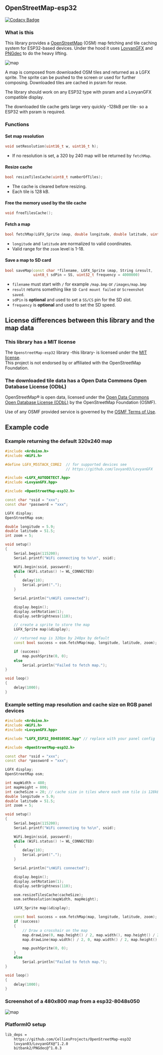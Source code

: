 ## OpenStreetMap-esp32

[![Codacy Badge](https://app.codacy.com/project/badge/Grade/0961fc2320cd495a9411eb391d5791ca)](https://app.codacy.com/gh/CelliesProjects/OpenStreetMap-esp32/dashboard?utm_source=gh&utm_medium=referral&utm_content=&utm_campaign=Badge_grade)

### What is this

This library provides a [OpenStreetMap](https://www.openstreetmap.org/) (OSM) map fetching and tile caching system for ESP32-based devices.
Under the hood it uses [LovyanGFX](https://github.com/lovyan03/LovyanGFX) and [PNGdec](https://github.com/bitbank2/PNGdec) to do the heavy lifting.

![map](https://github.com/user-attachments/assets/39a7f287-c59d-4365-888a-d4c3f77a1dd1)

A map is composed from downloaded OSM tiles and returned as a LGFX sprite.
The sprite can be pushed to the screen or used for further composing.
Downloaded tiles are cached in psram for reuse.

The library should work on any ESP32 type with psram and a LovyanGFX compatible display.

The downloaded tile cache gets large very quickly -128kB per tile- so a ESP32 with psram is required.

### Functions

#### Set map resolution

```c++
void setResolution(uint16_t w, uint16_t h);
```

- If no resolution is set, a 320 by 240 map will be returned by `fetchMap`.

#### Resize cache 

```c++
bool resizeTilesCache(uint8_t numberOfTiles); 
```

- The cache is cleared before resizing.
- Each tile is 128 kB.

#### Free the memory used by the tile cache

```c++
void freeTilesCache();
```

#### Fetch a map

```c++
bool fetchMap(LGFX_Sprite &map, double longitude, double latitude, uint8_t zoom);
```

- `longitude` and `latitude` are normalized to valid coordinates.
- Valid range for the `zoom` level is 1-18.

#### Save a map to SD card

```c++
bool saveMap(const char *filename, LGFX_Sprite &map, String &result, 
             uint8_t sdPin = SS, uint32_t frequency = 4000000)
```

- `filename` must start with `/` for example `/map.bmp` or `/images/map.bmp` 
- `result` returns something like `SD Card mount failed` or `Screenshot saved`.
- `sdPin` is **optional** and used to set a `SS/CS` pin for the SD slot.
- `frequency` is **optional** and used to set the SD speed.

## License differences between this library and the map data

### This library has a MIT license

The `OpenstreetMap-esp32` library -this library- is licensed under the [MIT license](/LICENSE).  
This project is not endorsed by or affiliated with the OpenStreetMap Foundation.

### The downloaded tile data has a Open Data Commons Open Database License (ODbL)

OpenStreetMap® is open data, licensed under the [Open Data Commons Open Database License (ODbL)](https://opendatacommons.org/licenses/odbl/) by the OpenStreetMap Foundation (OSMF).

Use of any OSMF provided service is governed by the [OSMF Terms of Use](https://osmfoundation.org/wiki/Terms_of_Use).

## Example code

### Example returning the default 320x240 map

```c++
#include <Arduino.h>
#include <WiFi.h>

#define LGFX_M5STACK_CORE2  // for supported devices see 
                            // https://github.com/lovyan03/LovyanGFX

#include <LGFX_AUTODETECT.hpp>
#include <LovyanGFX.hpp>

#include <OpenStreetMap-esp32.h>

const char *ssid = "xxx";
const char *password = "xxx";

LGFX display;
OpenStreetMap osm;

double longitude = 5.9;
double latitude = 51.5;
int zoom = 5;

void setup()
{
    Serial.begin(115200);
    Serial.printf("WiFi connecting to %s\n", ssid);

    WiFi.begin(ssid, password);
    while (WiFi.status() != WL_CONNECTED)
    {
        delay(10);
        Serial.print(".");
    }

    Serial.println("\nWiFi connected");

    display.begin();
    display.setRotation(1);
    display.setBrightness(110);

    // create a sprite to store the map
    LGFX_Sprite map(&display); 

    // returned map is 320px by 240px by default
    const bool success = osm.fetchMap(map, longitude, latitude, zoom);

    if (success)
        map.pushSprite(0, 0);
    else
        Serial.println("Failed to fetch map.");
}

void loop()
{
    delay(1000);
}
```

### Example setting map resolution and cache size on RGB panel devices

```c++
#include <Arduino.h>
#include <WiFi.h>
#include <LovyanGFX.hpp>

#include "LGFX_ESP32_8048S050C.hpp" // replace with your panel config

#include <OpenStreetMap-esp32.h>

const char *ssid = "xxx";
const char *password = "xxx";

LGFX display;
OpenStreetMap osm;

int mapWidth = 480;
int mapHeight = 800;
int cacheSize = 20; // cache size in tiles where each osm tile is 128kB
double longitude = 5.9;
double latitude = 51.5;
int zoom = 5;

void setup()
{
    Serial.begin(115200);
    Serial.printf("WiFi connecting to %s\n", ssid);

    WiFi.begin(ssid, password);
    while (WiFi.status() != WL_CONNECTED)
    {
        delay(10);
        Serial.print(".");
    }

    Serial.println("\nWiFi connected");

    display.begin();
    display.setRotation(1);
    display.setBrightness(110);

    osm.resizeTilesCache(cacheSize);
    osm.setResolution(mapWidth, mapHeight);

    LGFX_Sprite map(&display);

    const bool success = osm.fetchMap(map, longitude, latitude, zoom);
    if (success)
    {
        // Draw a crosshair on the map
        map.drawLine(0, map.height() / 2, map.width(), map.height() / 2, 0);
        map.drawLine(map.width() / 2, 0, map.width() / 2, map.height(), 0);

        map.pushSprite(0, 0);
    }
    else
        Serial.println("Failed to fetch map.");
}

void loop()
{
    delay(1000);
}
```

### Screenshot of a 480x800 map from a esp32-8048s050

![map](https://github.com/user-attachments/assets/9a92bbff-e96d-444d-8b34-29801744fa80)

### PlatformIO setup

```bash
lib_deps =
    https://github.com/CelliesProjects/OpenStreetMap-esp32
    lovyan03/LovyanGFX@^1.2.0
    bitbank2/PNGdec@^1.0.3  
```
